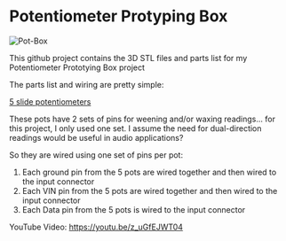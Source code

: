 
# Potentiometer Protyping Box
![Pot-Box](https://raw.githubusercontent.com/cguweb-com/Arduino-Projects/main/Pot_ProtoBox/20210510_193518.jpg)  

This github project contains the 3D STL files and parts list for my Potentiometer Prototying Box project  

The parts list and wiring are pretty simple:

[5 slide potentiometers](https://amzn.to/2R1zZVO)

These pots have 2 sets of pins for weening and/or waxing readings... for this project, I only used one set. I assume the need for dual-direction readings would be useful in audio applications?

So they are wired using one set of pins per pot:  
   1. Each ground pin from the 5 pots are wired together and then wired to the input connector
   2. Each VIN pin from the 5 pots are wired together and then wired to the input connector
   3. Each Data pin from the 5 pots is wired to the input connector

YouTube Video:  https://youtu.be/z_uGfEJWT04

